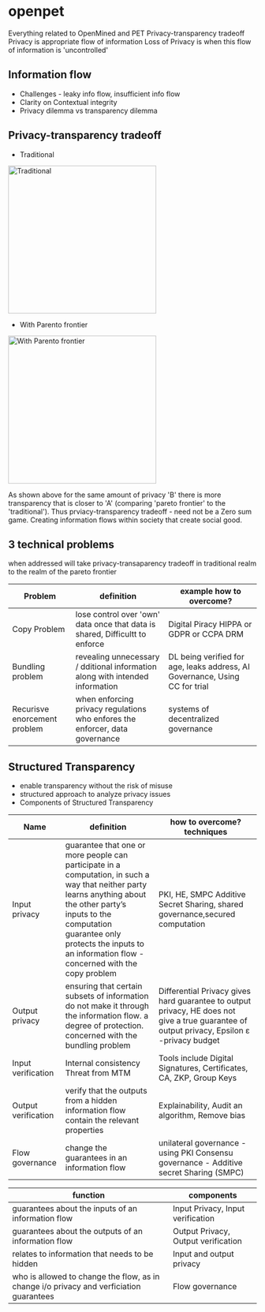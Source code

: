 # openpet
Everything related to OpenMined and PET
Privacy-transparency tradeoff
Privacy is appropriate flow of information
Loss of Privacy is when this flow of information is 'uncontrolled'

## Information flow
- Challenges - leaky info flow, insufficient info flow
- Clarity on Contextual integrity
- Privacy dilemma vs transparency dilemma

## Privacy-transparency  tradeoff
- Traditional 
<img src="https://deeplearning.berlin/images/images/articles/2021-01-05-openmined-pt1/privacy-transparency-pareto-tradeoff.png" alt="Traditional" width="300"/>

- With Parento frontier 
<img src="https://deeplearning.berlin/images/images/articles/2021-01-05-openmined-pt1/moving-the-privacy-transparency-pareto-tradeoff.png" alt="With Parento frontier" width="300"/>

As shown above for the same amount of privacy 'B' there is more transparency that is closer to 'A' (comparing 'pareto frontier' to the 'traditional'). Thus prviacy-transparency tradeoff - need not be a Zero sum game. Creating information flows within society that create social good.

## 3 technical problems
when addressed will take privacy-transaparency tradeoff in traditional realm to the realm of the pareto frontier

|Problem|definition|example how to overcome?|
| --- | --- |---   |
|Copy Problem|lose control over 'own' data once that data is shared, Difficultt to enforce |Digital Piracy  HIPPA or GDPR or CCPA DRM|
|Bundling problem | revealing unnecessary  / dditional information along with intended information | DL being verified for age, leaks address, AI Governance, Using CC for trial|  
|Recurisve enorcement problem | when enforcing privacy regulations who enfores the enforcer, data governance | systems of decentralized governance |

## Structured Transparency
- enable transparency without the risk of misuse
- structured approach to analyze privacy issues
- Components of Structured Transparency


|Name|definition |how to overcome? techniques|
| --- | --- | --- |
|Input privacy|guarantee that one or more people can participate in a computation, in such a way that neither party learns anything about the other party’s inputs to the computation guarantee only protects the inputs to an information flow - concerned with the copy problem| PKI, HE, SMPC Additive Secret Sharing, shared governance,secured computation
|Output privacy| ensuring that certain subsets of information do not make it through the information flow. a degree of protection.  concerned with the bundling problem | Differential Privacy gives hard guarantee to output privacy, HE does not give a true guarantee of output privacy, Epsilon ɛ -privacy budget | 
|Input verification|Internal consistency   Threat from MTM | Tools include Digital Signatures, Certificates, CA, ZKP, Group Keys |  
|Output verification|verify that the outputs from a hidden information flow contain the relevant properties |  Explainability, Audit an algorithm, Remove bias |  
|Flow governance|change the guarantees in an information flow|unilateral governance - using PKI Consensu governance - Additive secret Sharing (SMPC)  |   


|function|components|
| --- | --- |
|guarantees about the inputs of an information flow| Input Privacy, Input verification|
|guarantees about the outputs of an information flow| Output Privacy, Output verification|
|relates to information that needs to be hidden|Input and output privacy|
| who is allowed to change the flow, as in change i/o privacy and verficiation guarantees|Flow governance|

